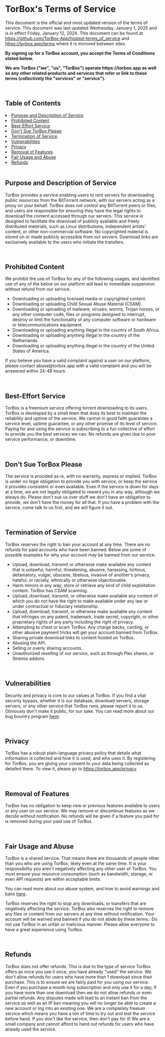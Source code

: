 <h1>TorBox's Terms of Service</h1>

<p>This document is the official and most updated version of the terms of service. This document was last updated Wednesday, January 1, 2025 and is in effect Friday, January 12, 2024. This document can be found at <a href="https://github.com/TorBox-App/hosted-terms_of_service" target="_blank">https://github.com/TorBox-App/hosted-terms_of_service</a> and <a href="https://torbox.app/terms" target="_blank">https://torbox.app/terms</a> where it is mirrored between sites.</p>

<p><strong>By signing up for a TorBox account, you accept the Terms of Conditions stated below.</strong></p>
<p><strong>We are TorBox ("we", "us", "TorBox") operate https://torbox.app as well as any other related products and services that refer or link to these terms (collectively the "services" or "service").</strong></p>

<br/>

<h2>Table of Contents</h2>
<li><a href="#purpose">Purpose and Description of Service</a></li>
<li><a href="#dmca">Prohibited Content</a></li>
<li><a href="#best-effort">Best-Effort Service</a></li>
<li><a href="#dont-sue">Don't Sue TorBox Please</a></li>
<li><a href="#termination">Termination of Service</a></li>
<li><a href="#vulnerabilities">Vulnerabilities</a></li>
<li><a href="#privacy">Privacy</a></li>
<li><a href="#feature-removal">Removal of Features</a></li>
<li><a href="#fair-usage">Fair Usage and Abuse</a></li>
<li><a href="#refunds">Refunds</a></li>

<br/>

<h2 id="purpose">Purpose and Description of Service</h2>

<p>TorBox provides a service enabling users to rent servers for downloading public resources from the BitTorrent network, with our servers acting as a proxy on your behalf. TorBox does not control any BitTorrent peers or files, and users are responsible for ensuring they have the legal rights to download the content accessed through our servers. This service is designed to facilitate the download of publicly available and freely distributed materials, such as Linux distributions, independent artists' content, or other non-commercial software. No copyrighted material is stored on or made publicly accessible from our servers. Download links are exclusively available to the users who initiate the transfers.</p>

<br/>

<h2 id="dmca">Prohibited Content</h2>

<p>We prohibit the use of TorBox for any of the following usages, and identified use of any of the below on our platform will lead to immediate suspension without refund from our service.</p>
<ul>
  <li>Downloading or uploading licensed media or copyrighted content.</li>
  <li>Downloading or uploading Child Sexual Abuse Material (CSAM).</li>
  <li>Downloading or uploading of malware, viruses, worms, Trojan horses, or any other computer code, files or programs designed to interrupt, destroy or limit the functionality of any computer software or hardware or telecommunications equipment.</li>
  <li>Downloading or uploading anything illegal in the country of South Africa.</li>
  <li>Downloading or uploading anything illegal in the country of the Netherlands.</li>
  <li>Downloading or uploading anything illegal in the country of the United States of America.</li>
</ul>

<p>If you believe you have a valid complaint against a user on our platform, please contact abuse@torbox.app with a valid complaint and you will be answered within 24-48 hours.</p>

<br/>

<h2 id="best-effort">Best-Effort Service</h2>

<p>TorBox is a freemium service offering torrent downloading to its users. TorBox is developed by a small team that does its best to maintain the reliability and uptime of the service. We cannot in good faith guarantee a service level, uptime guarantee, or any other promise of its level of service. Paying for and using the service is subscribing to a fun collective of effort to provide you the best services we can. No refunds are given due to poor service performance, or downtime.</p>

<br/>

<h2 id="dont-sue">Don't Sue TorBox Please</h2>

<p>The service is provided as-is, with no warranty, express or implied. TorBox is under no legal obligation to provide you with service, or keep the service it provides consistent or even available. Even if the service is down for days at a time, we are not legally obligated to reward you in any way, although we always do. Please don't sue us over stuff we don't have an obligation to provide, we don't have the money for all that. If you have a problem with the service, come talk to us first, and we will figure it out.</p>

<br/>

<h2 id="termination">Termination of Service</h2>

<p>TorBox reserves the right to ban your account at any time. There are no refunds for paid accounts who have been banned. Below are some of possible examples for why your account may be banned from our service.</p>

<ul>
  <li>Upload, download, transmit or otherwise make available any content that is unlawful, harmful, threatening, abusive, harassing, tortious, defamatory, vulgar, obscene, libelous, invasive of another's privacy, hateful, or racially, ethnically or otherwise objectionable.</li>
  <li>Harm minors in any way; store or retrieve any kind of child exploitation content. TorBox has CSAM scanning.</li>
  <li>Upload, download, transmit, or otherwise make available any content of which you do not have the right to make available under any law or under contractual or fiduciary relationship.</li>
  <li>Upload, download, transmit, or otherwise make available any content that infringes on any patent, trademark, trade secret, copyright, or other proprietary rights of any party including the right of privacy.</li>
  <li>Attempting to cheat or scam TorBox. Any charge backs, carding, or other abusive payment tricks will get your account banned from TorBox.</li>
  <li>Sharing private download links to content hosted on TorBox.</li>
  <li>Abusing the API.</li>
  <li>Selling or overly sharing accounts.</li>
  <li>Unauthorized reselling of our service, such as through Plex shares, or Stremio addons</li>
</ul>
<p></p>

<br/>

<h2 id="vulnerabilities">Vulnerabilities</h2>

<p>Security and privacy is core to our values at TorBox. If you find a vital security bypass, whether it is our database, download servers, storage servers, or any other service that TorBox runs, please report it to us. Obviously don't make it public, for our sake. You can read more about our bug bountry program <a href="https://support.torbox.app/en/articles/9954012-torbox-bug-bounty-program">here</a>.</p>

<br/>

<h2 id="privacy">Privacy</h2>

<p>TorBox has a robust plain-language privacy policy that details what information is collected and how it is used, and who uses it. By registering for TorBox, you are giving your consent to your data being collected as detailed there. To view it, please go to <a href="https://torbox.app/privacy" target="_blank">https://torbox.app/privacy</a></p>

<br/>

<h2 id="feature-removal">Removal of Features</h2>

<p>TorBox has no obligation to keep new or previous features available to users or any user on our service. We may remove or discontinue features as we decide without notification. No refunds will be given if a feature you paid for is removed during your paid use of TorBox.</p>

<br/>

<h2 id="fair-usage">Fair Usage and Abuse</h2>

<p>TorBox is a shared service. That means there are thousands of people other than you who are using TorBox, likely even at the same time. It is your responsibility you aren't negatively affecting any other user of TorBox. You must ensure your resource consumption (such as bandwidth, storage, or even API requests) are within acceptable limits.</p>

<p>You can read more about our abuse system, and how to avoid warnings and bans <a href="https://support.torbox.app/en/articles/10336778-the-torbox-abuse-system">here</a>.</p>

<p>TorBox reserves the right to stop any downloads, or transfers that are negatively affecting the service. TorBox also reserves the right to remove any files or content from our servers at any time without notification. Your account will be warned and banned if you do not abide by these terms.. Do not use TorBox in an unfair or malicious manner. Please allow everyone to have a great experience using TorBox.</p>

<br/>

<h2 id="refunds">Refunds</h2>

<p>TorBox does not offer refunds. This is due to the type of service TorBox offers as once you use it once, you have already "used" the service. We don't allow refunds for users who have more than 1 download since their purchase. This is to ensure we are fairly paid for you using our service. Even if you purchase a month long subscription and only use it for a day, if you have more than one download then we do not allow refunds or even partial refunds. Any disputes made will lead to an instant ban from the service as well as an IP ban meaning you will no longer be able to create a new account or log into an existing one. We are a completely freeium service which means you have a ton of time to try out and test the service before hand. If you don't like the service, then don't pay for it! We are a small company and cannot afford to hand out refunds for users who have already used the service.</p>

<br/>

